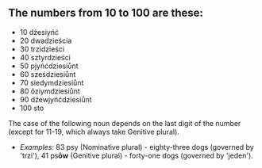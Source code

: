 ## The numbers from 10 to 100 are these:
* 10 dźesiyńć
* 20 dwadzieścia
* 30 trzidzieści
* 40 sztyrdzieści
* 50 pjyńćdziesiůnt
* 60 sześdziesiůnt
* 70 siedymdziesiůnt
* 80 ôziymdziesiůnt
* 90 dźewjyńćdziesiůnt
* 100 sto

The case of the following noun depends on the last digit of the number (except for 11-19, which always take Genitive plural).

* *Examples:* 83 psy (Nominative plural) - eighty-three dogs (governed by 'trzi'), 41 ps**ōw** (Genitive plural) - forty-one dogs (governed by 'jeden').